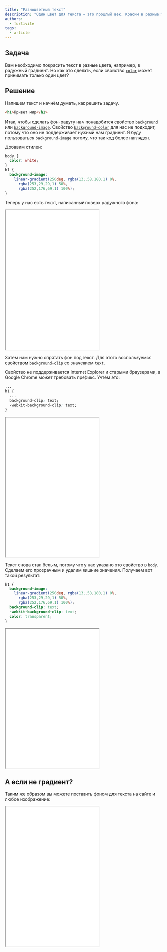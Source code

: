```yaml
---
title: "Разноцветный текст"
description: "Один цвет для текста — это прошлый век. Красим в разные!"
authors:
  - furtivite
tags:
  - article
---
```


## Задача

Вам необходимо покрасить текст в разные цвета, например, в радужный градиент. Но как это сделать, если свойство [`color`](/css/color/) может принимать только один цвет?

## Решение

Напишем текст и начнём думать, как решить задачу.

```html
<h1>Привет мир</h1>
```

Итак, чтобы сделать фон-радугу нам понадобится свойство [`background`](/css/background/) или [`background-image`](/css/background-image/). Свойство [`background-color`](/css/background-color/) для нас не подходит, потому что оно не поддерживает нужный нам градиент. Я буду пользоваться `background-image` потому, что так код более нагляден.

Добавим стилей:

```css
body {
  color: white;
}
h1 {
  background-image:
    linear-gradient(250deg, rgba(131,58,180,1) 0%,
      rgba(253,29,29,1) 50%,
      rgba(252,176,69,1) 100%);
}
```

Теперь у нас есть текст, написанный поверх радужного фона:

<iframe title="Белый текст на градиентном фоне" src="demos/step-1/" height="450"></iframe>

Затем нам нужно спрятать фон под текст. Для этого воспользуемся свойством [`background-clip`](/css/background-clip/) со значением `text`.

Свойство не поддерживается Internet Explorer и старыми браузерами, а Google Chrome может требовать префикс. Учтём это:

```css
...
h1 {
  ...
  background-clip: text;
  -webkit-background-clip: text;
}
```

<iframe title="Белый текст на черном фоне" src="demos/step-2/" height="450"></iframe>

Текст снова стал белым, потому что у нас указано это свойство в `body`. Сделаем его прозрачным и удалим лишние значения. Получаем вот такой результат:

```css
h1 {
  background-image:
    linear-gradient(250deg, rgba(131,58,180,1) 0%,
      rgba(253,29,29,1) 50%,
      rgba(252,176,69,1) 100%);
  background-clip: text;
  -webkit-background-clip: text;
  color: transparent;
}
```

<iframe title="Радужный текст" src="demos/rainbow/" height="450"></iframe>

## А если не градиент?

Таким же образом вы можете поставить фоном для текста на сайте и любое изображение:

<iframe title="Текст с фоном-картинкой" src="demos/sunshine/" height="450"></iframe>
